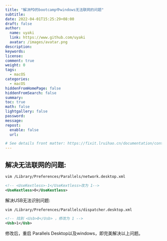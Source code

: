 ```yaml
---
title: "解决PD的bootcamp中windows无法联网的问题"
subtitle: 
date: 2022-04-01T15:25:29+08:00
draft: false
author:
  name: uyaki
  link: https://www.github.com/uyaki
  avatar: /images/avatar.png
description:
keywords: 
license:
comment: true
weight: 0
tags:
  - macOS 
categories:
  - macOS
hiddenFromHomePage: false
hiddenFromSearch: false
summary:
toc: true
math: false
lightgallery: false
password:
message:
repost:
  enable: false
  url: 

# See details front matter: https://fixit.lruihao.cn/documentation/content-management/introduction/#front-matter
---
```


<!--more-->
## 解决无法联网的问题:

```bash
vim /Library/Preferences/Parallels/network.desktop.xml
```

```xml
<!-- <UseKextless>-1</UseKextless>改为 1-->
<UseKextless>0</UseKextless>
```


解决USB无法识别问题:
```bash
vim /Library/Preferences/Parallels/dispatcher.desktop.xml
```
```xml
<!-- 找到 <Usb>0</Usb> ，修改为 1 -->
<Usb>1</Usb>
```

修改后，重启 Parallels Desktop以及windows，即完美解决以上问题。
